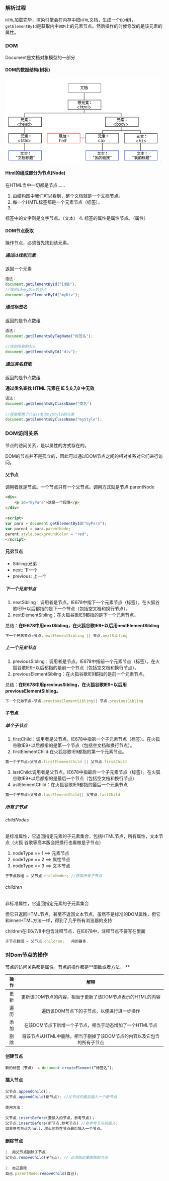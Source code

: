 ### 解析过程

`HTML`加载完毕，渲染引擎会在内存中把`HTML`文档，生成一个`DOM`树，`getElementById`是获取内中`DOM`上的元素节点。然后操作的时候修改的是该元素的属性。

### DOM
Document是文档对象模型的一部分

#### DOM的数据结构(树状)

![](/assets/DOM数据结构图.png)

#### Html的组成部分为节点(Node)
在HTML当中一切都是节点……
  

1. 由结构图中我们可以看到，整个文档就是一个文档节点。
2. 每一个HMTL标签都是一个元素节点（标签）。
3. 
标签中的文字则是文字节点。（文本）
4. 
标签的属性是属性节点。（属性）

#### DOM节点获取

操作节点，必须首先找到该元素。

##### 通过id找到元素
返回一个元素

```js
语法：
document.getElementById("id值");
//找到id=myDiv的节点
document.getElementById("myDiv");
``` 

##### 通过标签名 
返回的是节点数组
 
```js
语法：
document.getElementsByTagName("标签名");

//找到所有的div
document.getElementsById("div");
``` 

##### 通过类名获取  
返回的是节点数组

**通过类名查找 HTML 元素在 IE 5,6,7,8 中无效**

```js
语法：
document.getElementsByClassName("类名")

//获取使用了class名为myStyle的元素
document.getElementsByClassName("myStyle");
```

### DOM访问关系
节点的访问关系，是以属性的方式存在的。  


DOM的节点并不是孤立的，因此可以通过DOM节点之间的相对关系对它们进行访问。

#### 父节点
调用者就是节点。一个节点只有一个父节点。调用方式就是节点.parentNode

```html
<div>
    <p id="myPara">这是一个段落</p>
</div>

<script>
var para = document.getElementById("myPara");
var parent = para.parentNode;
parent.style.backgroundColor = "red";
</script>
```

#### 兄弟节点
* Sibling:兄弟
* next: 下一个
* previous: 上一个

##### 下一个兄弟节点
1. nextSibling：调用者是节点。IE678中指下一个元素节点（标签）。在火狐谷歌IE9+以后都指的是下一个节点（包括空文档和换行节点）。
2. nextElementSibling：在火狐谷歌IE9都指的是下一个元素节点。

总结：**在IE678中用nextSibling，在火狐谷歌IE9+以后用nextElementSibling**

```js
下一个兄弟节点=节点.nextElementSibling || 节点.nextSibling
```

##### 上一个兄弟节点
1. previousSibling：调用者是节点。IE678中指前一个元素节点（标签）。在火狐谷歌IE9+以后都指的是前一个节点（包括空文档和换行节点）。
2. previousElementSibling：在火狐谷歌IE9都指的是前一个元素节点。

总结：**在IE678中用previousSibling，在火狐谷歌IE9+以后用previousElementSibling。**

```js
下一个兄弟节点=节点.previousElementSibling|| 节点.previousSibling
```

#### 子节点
##### 单个子节点
1. firstChild：调用者是父节点。IE678中指第一个子元素节点（标签）。在火狐谷歌IE9+以后都指的是第一个节点（包括空文档和换行节点）。
2. firstElementChild:在火狐谷歌IE9都指的第一个元素节点。

 ```js
 第一个子节点=父节点.firstElementChild || 父节点.firstChild
 ```
 
3. lastChild:调用者是父节点。IE678中指最后一个子元素节点（标签）。在火狐谷歌IE9+以后都指的是最后一个节点（包括空文档和换行节点）
4. astElementChild：在火狐谷歌IE9都指的最后一个元素节点

 ```js
 第一个子节点=父节点.lastElementChild|| 父节点.lastChild
 ```
 
##### 所有子节点
###### childNodes
是标准属性，它返回指定元素的子元素集合，包括HTML节点，所有属性，文本节点（火狐 谷歌等高本版会把换行也看做是子节点）

1. nodeType == 1  ==> 元素节点
2. nodeType == 2  ==> 属性节点
3. nodeType == 3  ==> 文本节点

```js
子节点数组 = 父节点.childNodes; //获取所有子节点
```

###### children
非标准属性，它返回指定元素的子元素集合

但它只返回HTML节点，甚至不返回文本节点，虽然不是标准的DOM属性，但它和innerHTML方法一样，得到了几乎所有浏览器的支持

children在IE6/7/8中包含注释节点，在IE678中，注释节点不要写在里面

```js
子节点数组 = 父节点.children;   用的最多.
```

### 对Dom节点的操作
节点的访问关系都是属性。节点的操作都是**函数或者方法。
**

| 操作 | 解释 |
| :---: | :---: |
| 更新 | 更新该DOM节点的内容，相当于更新了该DOM节点表示的HTML的内容 |
| 遍历 | 遍历该DOM节点下的子节点，以便进行进一步操作 |
| 添加 | 在该DOM节点下新增一个子节点，相当于动态增加了一个HTML节点 |
| 删除 | 将该节点从HTML中删除，相当于删掉了该DOM节点的内容以及它包含的所有子节点 |


#### 创建节点
```js
新的标签（节点） = document.createElement(“标签名”);
```

#### 插入节点
```js
父节点.appendChild();
父节点.appendChild(新节点); //父节点的最后插入一个新节点

使用方法：

父节点.insertBefore(要插入的节点，参考节点)；
父节点.insertBefore(新节点,参考节点) //在参考节点前插入;
如果参考节点为null，那么他将在节点最后插入一个节点。
```

#### 删除节点
```js
1. 用父节点删除子节点
父节点.removeChild(子节点); // 必须指定要删除的节点

2. 自己删除
自己.parentNode.removeChild(自己);
```
